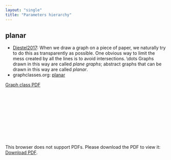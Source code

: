 ```yaml
---
layout: "single"
title: "Parameters hierarchy"
---
```

<!--this is a generated file-->

## planar
* [Diestel2017](../r2Lwky): When we draw a graph on a piece of paper, we naturally try to do this as transparently as possible. One obvious way to limit the mess created by all the lines is to avoid intersections. \dots Graphs drawn in this way are called *plane graphs*; abstract graphs that can be drawn in this way are called *planar*.
* graphclasses.org: [planar](https://www.graphclasses.org/classes/gc_43.html)

[Graph class PDF](../loZ5LD.pdf)

<object data="../loZ5LD.pdf" type="application/pdf" width="100%" height="480px"><embed src="../loZ5LD.pdf"><p>This browser does not support PDFs. Please download the PDF to view it: <a href="../loZ5LD.pdf">Download PDF</a>.</p></embed></object>

